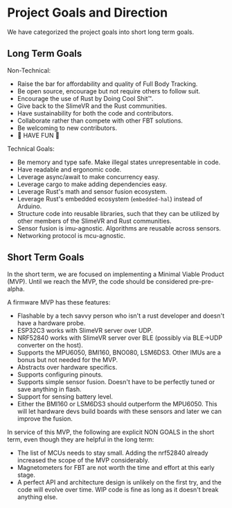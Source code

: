 # Project Goals and Direction

We have categorized the project goals into short long term goals.

## Long Term Goals
Non-Technical:
* Raise the bar for affordability and quality of Full Body Tracking.
* Be open source, encourage but not require others to follow suit.
* Encourage the use of Rust by Doing Cool Shit™.
* Give back to the SlimeVR and the Rust communities.
* Have sustainability for both the code and contributors. 
* Collaborate rather than compete with other FBT solutions.
* Be welcoming to new contributors.
* 🦀 HAVE FUN 🦀

Technical Goals:
* Be memory and type safe. Make illegal states unrepresentable in code.
* Have readable and ergonomic code.
* Leverage async/await to make concurrency easy.
* Leverage cargo to make adding dependencies easy.
* Leverage Rust's math and sensor fusion ecosystem.
* Leverage Rust's embedded ecosystem (`embedded-hal`) instead of Arduino.
* Structure code into reusable libraries, such that they can be utilized by other
  members of the SlimeVR and Rust communities.
* Sensor fusion is imu-agnostic. Algorithms are reusable across sensors.
* Networking protocol is mcu-agnostic.

## Short Term Goals
In the short term, we are focused on implementing a Minimal Viable Product (MVP).
Until we reach the MVP, the code should be considered pre-pre-alpha.

A firmware MVP has these features:
* Flashable by a tech savvy person who isn't a rust developer and doesn't have a
  hardware probe.
* ESP32C3 works with SlimeVR server over UDP.
* NRF52840 works with SlimeVR server over BLE (possibly via BLE->UDP converter on the
  host).
* Supports the MPU6050, BMI160, BNO080, LSM6DS3. Other IMUs are a bonus but not needed
  for the MVP.
* Abstracts over hardware specifics.
* Supports configuring pinouts.
* Supports simple sensor fusion. Doesn't have to be perfectly tuned or save anything in
  flash.
* Support for sensing battery level.
* Either the BMI160 or LSM6DS3 should outperform the MPU6050. This will let hardware
  devs build boards with these sensors and later we can improve the fusion.

In service of this MVP, the following are explicit NON GOALS in the short term, even
though they are helpful in the long term:
* The list of MCUs needs to stay small. Adding the nrf52840 already increased the scope
  of the MVP considerably.
* Magnetometers for FBT are not worth the time and effort at this early stage.
* A perfect API and architecture design is unlikely on the first try, and the code will
  evolve over time. WIP code is fine as long as it doesn't break anything else.
